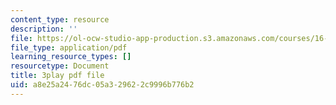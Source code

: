 ```yaml
---
content_type: resource
description: ''
file: https://ol-ocw-studio-app-production.s3.amazonaws.com/courses/16-687-private-pilot-ground-school-january-iap-2019/a8e25a2476dc05a329622c9996b776b2_-dOX_4lI6HY.pdf
file_type: application/pdf
learning_resource_types: []
resourcetype: Document
title: 3play pdf file
uid: a8e25a24-76dc-05a3-2962-2c9996b776b2
---
```

